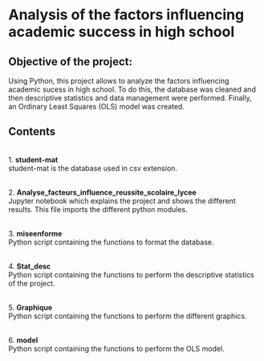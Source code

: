 # Analysis of the factors influencing academic success in high school

## Objective of the project: 
Using Python, this project allows to analyze the factors influencing academic sucess in high school.
To do this, the database was cleaned and then descriptive statistics and data management were performed. Finally, an Ordinary Least Squares (OLS) model was created.

## Contents 
<br/>1. **student-mat**
<br/>student-mat is the database used in csv extension.

<br/>2. **Analyse_facteurs_influence_reussite_scolaire_lycee**
<br/>Jupyter notebook which explains the project and shows the different results. This file imports the different python modules.

<br/>3. **miseenforme**
<br/>Python script containing the functions to format the database.

<br/>4. **Stat_desc**
<br/>Python script containing the functions to perform the descriptive statistics of the project.

<br/>5. **Graphique**
<br/>Python script containing the functions to perform the different graphics.

<br/>6. **model**
<br/>Python script containing the functions to perform the OLS model.